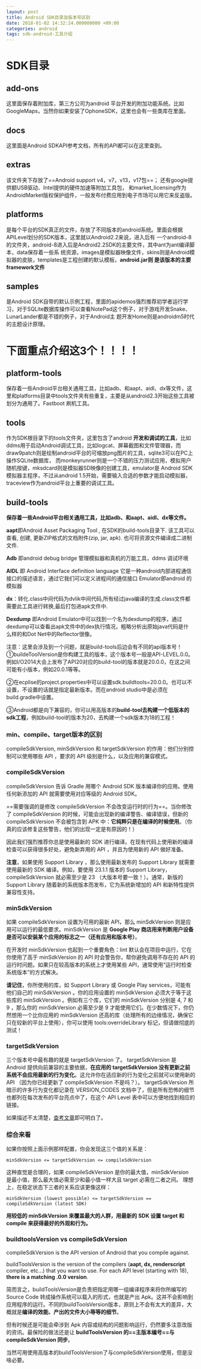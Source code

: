 ```yaml
---
layout: post
title: Android SDK目录及版本号区别
date: 2018-01-02 14:32:24.000000000 +09:00
categories: android
tags: sdk-android-工具介绍
---
```

# SDK目录

## add-ons
这里面保存着附加库，第三方公司为android 平台开发的附加功能系统。比如GoogleMaps，当然你如果安装了OphoneSDK，这里也会有一些类库在里面。

## docs
这里面是Android SDKAPI参考文档，所有的API都可以在这里查到。

## extras

该文件夹下存放了==Android support v4，v7，v13，v17包==；
还有google提供额USB驱动、Intel提供的硬件加速等附加工具包，
和market_licensing作为AndroidMarket版权保护组件，一般发布付费应用到电子市场可以用它来反盗版。

## platforms

是每个平台的SDK真正的文件，存放了不同版本的android系统。里面会根据APILevel划分的SDK版本，这里就以Android2.2来说，进入后有 一个android-8的文件夹，android-8进入后是Android2.2SDK的主要文件，其中ant为ant编译脚本，data保存着一些系 统资源，images是模拟器映像文件，skins则是Android模拟器的皮肤，templates是工程创建的默认模板，**android.jar则 是该版本的主要framework文件**

## samples
是Android SDK自带的默认示例工程，里面的apidemos强烈推荐初学者运行学 习，对于SQLite数据库操作可以查看NotePad这个例子，对于游戏开发Snake、LunarLander都是不错的例子，对于Android主 题开发Home则是androidm5时代的主题设计原理。


# 下面重点介绍这3个！！！！
## platform-tools
保存着一些Android平台相关通用工具，比如adb、和aapt、aidl、dx等文件，这里和platforms目录中tools文件夹有些重复，主要是从android2.3开始这些工具被划分为通用了。Fastboot 刷机工具。

## tools
作为SDK根目录下的tools文件夹，这里包含了android **开发和调试的工具**，比如ddms用于启动Android调试工具，比如logcat、屏幕截图和文件管理器，而draw9patch则是绘制android平台的可缩放png图片的工具，sqlite3可以在PC上操作SQLite数据库， 而monkeyrunner则是一个不错的压力测试应用，模拟用户随机按键，mksdcard则是模拟器SD映像的创建工具，emulator是 Android SDK模拟器主程序，不过从android 1.5开始，需要输入合适的参数才能启动模拟器，traceview作为android平台上重要的调试工具。

## build-tools

**保存着一些Android平台相关通用工具，比如adb、和aapt、aidl、dx等文件。**

**aapt**即Android Asset Packaging Tool , 在SDK的build-tools目录下. 该工具可以查看, 创建, 更新ZIP格式的文档附件(zip, jar, apk). 也可将资源文件编译成二进制文件.

**Adb** 即android debug bridge 管理模拟器和真机的万能工具，ddms 调试环境

**AIDL** 即 Android Interface definition language
它是一种android内部进程通信接口的描述语言，通过它我们可以定义进程间的通信接口
Emulator即android 的模拟器

**dx**：转化.class中间代码为dvlik中间代码,所有经过java编译的生成.class文件都需要此工具进行转换,最后打包进apk文件中.

**Dexdump** 即Android Emulator中可以找到一个名为dexdump的程序，通过dexdump可以查看出apk文件中的dex执行情况，粗略分析出原始java代码是什 么样的和Dot Net中的Reflector很像。

注意：这里会涉及到一个问题，就是build-tools后边会有不同的api版本号！
①buildeToolVersion是你构建工具的版本，这个版本号一般是API-LEVEL.0.0。 例如I/O2014大会上发布了API20对应的build-tool的版本就是20.0.0，在这之间可能有小版本，例如20.0.1等等。

②在ecplise的project.properties中可以设置sdk.buildtools=20.0.0。也可以不设置，不设置的话就是指定最新版本。而在android studio中是必须在build.gradle中设置。

③Android都是向下兼容的，你可以用高版本的**build-tool去构建一个低版本的sdk工程**，例如build-tool的版本为20，去构建一个sdk版本为18的工程！


### min、compile、target版本的区别
compileSdkVersion, minSdkVersion 和 targetSdkVersion 的作用：他们分别控制可以使用哪些 API ，要求的 API 级别是什么，以及应用的兼容模式。

### compileSdkVersion

compileSdkVersion 告诉 Gradle 用哪个 Android SDK 版本编译你的应用。使用任何新添加的 API 就需要使用对应等级的 Android SDK。

==需要强调的是修改 compileSdkVersion 不会改变运行时的行为==。当你修改了 compileSdkVersion 的时候，可能会出现新的编译警告、编译错误，但新的 compileSdkVersion 不会被包含到 APK 中：**它纯粹只是在编译的时候使用**。（你真的应该修复这些警告，他们的出现一定是有原因的！）

因此我们强烈推荐你总是使用最新的 SDK 进行编译。在现有代码上使用新的编译检查可以获得很多好处，避免新弃用的 API ，并且为使用新的 API 做好准备。

**注意**，如果使用 Support Library ，那么使用最新发布的 Support Library 就需要使用最新的 SDK 编译。例如，要使用 23.1.1 版本的 Support Library，compileSdkVersion 就必需至少是 23 （大版本号要一致！）。通常，新版的 Support Library 随着新的系统版本而发布，它为系统新增加的 API 和新特性提供兼容性支持。

### minSdkVersion
如果 compileSdkVersion 设置为可用的最新 API，那么 minSdkVersion 则是应用可以运行的最低要求。minSdkVersion 是 **Google Play 商店用来判断用户设备是否可以安装某个应用的标志之一（还有应用和版本号）**。

在开发时 minSdkVersion 也起到一个重要角色：lint 默认会在项目中运行，它在你使用了高于 minSdkVersion 的 API 时会警告你，帮你避免调用不存在的 API 的运行时问题。如果只在较高版本的系统上才使用某些 API，通常使用“运行时检查系统版本”的方式解决。

**请记住**，你所使用的库，如 Support Library 或 Google Play services，可能有他们自己的 minSdkVersion 。你的应用设置的 minSdkVersion 必须大于等于这些库的 minSdkVersion 。例如有三个库，它们的 minSdkVersion 分别是 4, 7 和 9 ，那么你的 minSdkVersion 必需至少是 9 才能使用它们。在少数情况下，你仍然想用一个比你应用的 minSdkVersion 还高的库（处理所有的边缘情况，确保它只在较新的平台上使用），你可以使用 tools:overrideLibrary 标记，但请做彻底的测试！

### targetSdkVersion

三个版本号中最有趣的就是 targetSdkVersion 了。 targetSdkVersion 是 Android 提供向前兼容的主要依据，**在应用的 targetSdkVersion 没有更新之前系统不会应用最新的行为变化**。这允许你在适应新的行为变化之前就可以使用新的 API （因为你已经更新了 compileSdkVersion 不是吗？）。
targetSdkVersion 所暗示的许多行为变化都记录在 VERSION_CODES 文档中了，但是所有恐怖的细节也都列在每次发布的平台亮点中了，在这个 API Level 表中可以方便地找到相应的链接。

如果描述不太清楚，[查考文章](http://www.race604.com/android-targetsdkversion/)即可明白了。

### 综合来看

如果你按照上面示例那样配置，你会发现这三个值的关系是：

```
minSdkVersion <= targetSdkVersion <= compileSdkVersion
```
这种直觉是合理的，如果 compileSdkVersion 是你的最大值，minSdkVersion 是最小值，那么最大值必需至少和最小值一样大且 target 必需在二者之间。
理想上，在稳定状态下三者的关系应该更像这样：


```
minSdkVersion (lowest possible) <= targetSdkVersion == compileSdkVersion (latest SDK)
```
**用较低的 minSdkVersion 来覆盖最大的人群，用最新的 SDK 设置 target 和 compile 来获得最好的外观和行为。**


### buildtoolsVersion vs compileSdkVersion

compileSdkVersion is the API version of Android that you compile against.

buildToolsVersion is the version of the compilers (**aapt, dx, renderscript** compiler, etc...) that you want to use. For each API level (starting with 18), **there is a matching .0.0 version**.

简而言之，buildToolsVersion是负责把指定用哪一组编译程序来将你所编写的 Source Code 转成操作系统可以载入的形式，也就是产出 Apk。这并不会影响到应用程序的运行。不同的buildToolsVersion版本，原则上不会有太大的差异，大概就是**编译的效能、产出的文件大小等等的细节**。


但有时候还是可能会牵涉到 Apk 内容或结构的问题影响运行，仍然要多注意改版的资讯。最保险的做法还是让 **buildToolsVersion 的==主版本编号==与 compileSdkVersion 同步**。

当然可用使用高版本的buildToolsVersion了与compileSdkVersion使用，但是没啥必要。
